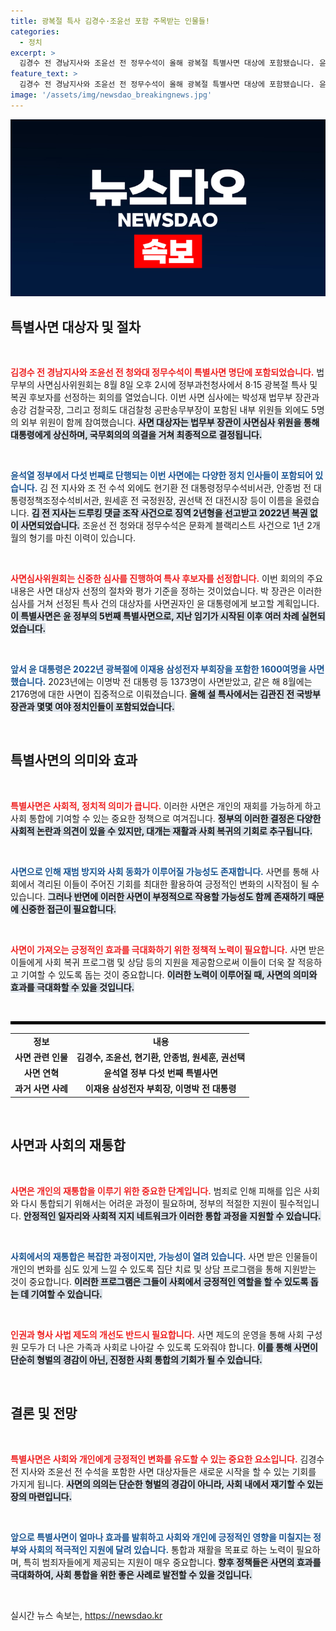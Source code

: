 ```yaml
---
title: 광복절 특사 김경수·조윤선 포함 주목받는 인물들!
categories:
  - 정치
excerpt: >
  김경수 전 경남지사와 조윤선 전 정무수석이 올해 광복절 특별사면 대상에 포함됐습니다. 윤석열 정부의 다섯 번째 특사로, 정치계와 사회를 뒤흔들 열쇠가 될지 주목됩니다! 클릭해 더욱 자세한 소식을 확인하세요!
feature_text: >
  김경수 전 경남지사와 조윤선 전 정무수석이 올해 광복절 특별사면 대상에 포함됐습니다. 윤석열 정부의 다섯 번째 특사로, 정치계와 사회를 뒤흔들 열쇠가 될지 주목됩니다! 클릭해 더욱 자세한 소식을 확인하세요!
image: '/assets/img/newsdao_breakingnews.jpg'
---
```


<p><img src="/assets/img/newsdao_breakingnews.jpg" alt="ontimetimes 속보" /></p>

<h2 data-ke-size="size26">특별사면 대상자 및 절차</h2>

<p data-ke-size="size16">&nbsp;</p> 

<p><b><span style="color: #ee2323;">김경수 전 경남지사와 조윤선 전 청와대 정무수석이 특별사면 명단에 포함되었습니다.</span></b> 법무부의 사면심사위원회는 8월 8일 오후 2시에 정부과천청사에서 8·15 광복절 특사 및 복권 후보자를 선정하는 회의를 열었습니다. 이번 사면 심사에는 박성재 법무부 장관과 송강 검찰국장, 그리고 정희도 대검찰청 공판송무부장이 포함된 내부 위원들 외에도 5명의 외부 위원이 함께 참여했습니다. <b><span style="background-color: #21538527;">사면 대상자는 법무부 장관이 사면심사 위원을 통해 대통령에게 상신하며, 국무회의의 의결을 거쳐 최종적으로 결정됩니다.</span></b> </p>

<p data-ke-size="size16">&nbsp;</p>

<p><b><span style="color: #1a5490;">윤석열 정부에서 다섯 번째로 단행되는 이번 사면에는 다양한 정치 인사들이 포함되어 있습니다.</span></b> 김 전 지사와 조 전 수석 외에도 현기환 전 대통령정무수석비서관, 안종범 전 대통령정책조정수석비서관, 원세훈 전 국정원장, 권선택 전 대전시장 등이 이름을 올렸습니다. <b><span style="background-color: #21538527;">김 전 지사는 드루킹 댓글 조작 사건으로 징역 2년형을 선고받고 2022년 복권 없이 사면되었습니다.</span></b> 조윤선 전 청와대 정무수석은 문화계 블랙리스트 사건으로 1년 2개월의 형기를 마친 이력이 있습니다.</p>

<p data-ke-size="size16">&nbsp;</p>

<p><b><span style="color: #ee2323;">사면심사위원회는 신중한 심사를 진행하여 특사 후보자를 선정합니다.</span></b> 이번 회의의 주요 내용은 사면 대상자 선정의 절차와 평가 기준을 정하는 것이었습니다. 박 장관은 이러한 심사를 거쳐 선정된 특사 건의 대상자를 사면권자인 윤 대통령에게 보고할 계획입니다. <b><span style="background-color: #21538527;">이 특별사면은 윤 정부의 5번째 특별사면으로, 지난 임기가 시작된 이후 여러 차례 실현되었습니다.</span></b> </p>

<p data-ke-size="size16">&nbsp;</p>

<p><b><span style="color: #1a5490;">앞서 윤 대통령은 2022년 광복절에 이재용 삼성전자 부회장을 포함한 1600여명을 사면했습니다.</span></b> 2023년에는 이명박 전 대통령 등 1373명이 사면받았고, 같은 해 8월에는 2176명에 대한 사면이 집중적으로 이뤄졌습니다. <b><span style="background-color: #21538527;">올해 설 특사에서는 김관진 전 국방부 장관과 몇몇 여야 정치인들이 포함되었습니다.</span></b> </p>

<p data-ke-size="size16">&nbsp;</p>

<h2 data-ke-size="size26">특별사면의 의미와 효과</h2>

<p data-ke-size="size16">&nbsp;</p>

<p><b><span style="color: #ee2323;">특별사면은 사회적, 정치적 의미가 큽니다.</span></b> 이러한 사면은 개인의 재회를 가능하게 하고 사회 통합에 기여할 수 있는 중요한 정책으로 여겨집니다. <b><span style="background-color: #21538527;">정부의 이러한 결정은 다양한 사회적 논란과 의견이 있을 수 있지만, 대개는 재활과 사회 복귀의 기회로 추구됩니다.</span></b> </p>

<p data-ke-size="size16">&nbsp;</p>

<p><b><span style="color: #1a5490;">사면으로 인해 재범 방지와 사회 동화가 이루어질 가능성도 존재합니다.</span></b> 사면를 통해 사회에서 격리된 이들이 주어진 기회를 최대한 활용하여 긍정적인 변화의 시작점이 될 수 있습니다. <b><span style="background-color: #21538527;">그러나 반면에 이러한 사면이 부정적으로 작용할 가능성도 함께 존재하기 때문에 신중한 접근이 필요합니다.</span></b> </p>

<p data-ke-size="size16">&nbsp;</p>

<p><b><span style="color: #ee2323;">사면이 가져오는 긍정적인 효과를 극대화하기 위한 정책적 노력이 필요합니다.</span></b> 사면 받은 이들에게 사회 복귀 프로그램 및 상담 등의 지원을 제공함으로써 이들이 더욱 잘 적응하고 기여할 수 있도록 돕는 것이 중요합니다. <b><span style="background-color: #21538527;">이러한 노력이 이루어질 때, 사면의 의미와 효과를 극대화할 수 있을 것입니다.</span></b> </p>

<p data-ke-size="size16">&nbsp;</p>

<hr style="border: 2px solid #000;"/>

<table style="width: 100%; border-collapse: collapse;">
<tr>
<td style="text-align: center; height: 17px;"><b>정보</b></td>
<td style="text-align: center; height: 17px;"><b>내용</b></td>
</tr>
<tr>
<td style="text-align: center; height: 17px;"><b>사면 관련 인물</b></td>
<td style="text-align: center; height: 17px;"><b>김경수, 조윤선, 현기환, 안종범, 원세훈, 권선택</b></td>
</tr>
<tr>
<td style="text-align: center; height: 17px;"><b>사면 연혁</b></td>
<td style="text-align: center; height: 17px;"><b>윤석열 정부 다섯 번째 특별사면</b></td>
</tr>
<tr>
<td style="text-align: center; height: 17px;"><b>과거 사면 사례</b></td>
<td style="text-align: center; height: 17px;"><b>이재용 삼성전자 부회장, 이명박 전 대통령</b></td>
</tr>
</table>

<p data-ke-size="size16">&nbsp;</p>

<h2 data-ke-size="size26">사면과 사회의 재통합</h2>

<p data-ke-size="size16">&nbsp;</p>

<p><b><span style="color: #ee2323;">사면은 개인의 재통합을 이루기 위한 중요한 단계입니다.</span></b> 범죄로 인해 피해를 입은 사회와 다시 통합되기 위해서는 어려운 과정이 필요하며, 정부의 적절한 지원이 필수적입니다. <b><span style="background-color: #21538527;">안정적인 일자리와 사회적 지지 네트워크가 이러한 통합 과정을 지원할 수 있습니다.</span></b> </p>

<p data-ke-size="size16">&nbsp;</p>

<p><b><span style="color: #1a5490;">사회에서의 재통합은 복잡한 과정이지만, 가능성이 열려 있습니다.</span></b> 사면 받은 인물들이 개인의 변화를 심도 있게 느낄 수 있도록 집단 치료 및 상담 프로그램을 통해 지원받는 것이 중요합니다. <b><span style="background-color: #21538527;">이러한 프로그램은 그들이 사회에서 긍정적인 역할을 할 수 있도록 돕는 데 기여할 수 있습니다.</span></b> </p>

<p data-ke-size="size16">&nbsp;</p>

<p><b><span style="color: #ee2323;">인권과 형사 사법 제도의 개선도 반드시 필요합니다.</span></b> 사면 제도의 운영을 통해 사회 구성원 모두가 더 나은 가족과 사회로 나아갈 수 있도록 도와줘야 합니다. <b><span style="background-color: #21538527;">이를 통해 사면이 단순히 형벌의 경감이 아닌, 진정한 사회 통합의 기회가 될 수 있습니다.</span></b> </p>

<p data-ke-size="size16">&nbsp;</p>

<h2 data-ke-size="size26">결론 및 전망</h2>

<p data-ke-size="size16">&nbsp;</p>

<p><b><span style="color: #ee2323;">특별사면은 사회와 개인에게 긍정적인 변화를 유도할 수 있는 중요한 요소입니다.</span></b> 김경수 전 지사와 조윤선 전 수석을 포함한 사면 대상자들은 새로운 시작을 할 수 있는 기회를 가지게 됩니다. <b><span style="background-color: #21538527;">사면의 의의는 단순한 형벌의 경감이 아니라, 사회 내에서 재기할 수 있는 장의 마련입니다.</span></b> </p>

<p data-ke-size="size16">&nbsp;</p>

<p><b><span style="color: #1a5490;">앞으로 특별사면이 얼마나 효과를 발휘하고 사회와 개인에 긍정적인 영향을 미칠지는 정부와 사회의 적극적인 지원에 달려 있습니다.</span></b> 통합과 재활을 목표로 하는 노력이 필요하며, 특히 범죄자들에게 제공되는 지원이 매우 중요합니다. <b><span style="background-color: #21538527;">향후 정책들은 사면의 효과를 극대화하여, 사회 통합을 위한 좋은 사례로 발전할 수 있을 것입니다.</span></b> </p>

<p data-ke-size="size16">&nbsp;</p>
실시간 뉴스 속보는, <a href="https://newsdao.kr" rel="dofollow">https://newsdao.kr</a>


